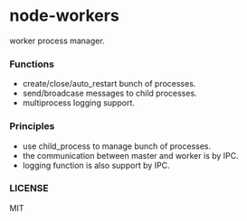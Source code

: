 # node-workers

worker process manager.

### Functions
* create/close/auto_restart bunch of processes.
* send/broadcase messages to child processes.
* multiprocess logging support.

### Principles
* use child_process to manage bunch of processes.
* the communication between master and worker is by IPC.
* logging function is also support by IPC.

### LICENSE 
MIT
